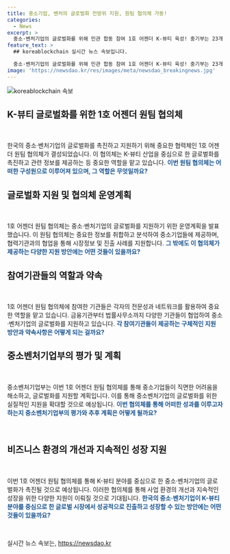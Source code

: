 ```yaml
---
title: 중소기업, 벤처의 글로벌화 전방위 지원, 원팀 협의체 가동!
categories:
  - News
excerpt: >
  중소·벤처기업의 글로벌화를 위해 민관 합동 참여 1호 어젠더 K-뷰티 육성! 중기부는 23개 기관이 참여한 중소·벤처기업 글로벌화 지원 원팀 협의체 킥오프 회의를 개최했다. 협의체는 애로사항 발굴·해소, 정보 제공 기능을 중심으로 중소·벤처기업의 글로벌화를 지원하며, 해외 네트워크 정보 제공 및 애로해소 사례를 제공하는데 초점을 맞출 예정이다. 닻을 올린 협의체는 중소벤처기업의 글로벌 활동을 더욱 촉진시키는 계획을 세우고 있다.
feature_text: >
  ## koreablockchain 실시간 뉴스 속보입니다.

  중소·벤처기업의 글로벌화를 위해 민관 합동 참여 1호 어젠더 K-뷰티 육성! 중기부는 23개 기관이 참여한 중소·벤처기업 글로벌화 지원 원팀 협의체 킥오프 회의를 개최했다. 협의체는 애로사항 발굴·해소, 정보 제공 기능을 중심으로 중소·벤처기업의 글로벌화를 지원하며, 해외 네트워크 정보 제공 및 애로해소 사례를 제공하는데 초점을 맞출 예정이다. 닻을 올린 협의체는 중소벤처기업의 글로벌 활동을 더욱 촉진시키는 계획을 세우고 있다.
image: 'https://newsdao.kr/res/images/meta/newsdao_breakingnews.jpg'
---
```


<p><img src="https://newsdao.kr/res/images/meta/newsdao_breakingnews.jpg" alt="koreablockchain 속보" /></p>

<h2 data-ke-size="size26">K-뷰티 글로벌화를 위한 1호 어젠더 원팀 협의체</h2>

<p data-ke-size="size16">&nbsp;</p>

<p>한국의 중소·벤처기업의 글로벌화를 촉진하고 지원하기 위해 중요한 협력체인 1호 어젠더 원팀 협의체가 결성되었습니다. 이 협의체는 K-뷰티 산업을 중심으로 한 글로벌화를 촉진하고 관련 정보를 제공하는 등 중요한 역할을 맡고 있습니다. <b><span style="color: #1a5490;">이번 원팀 협의체는 어떠한 구성원으로 이루어져 있으며, 그 역할은 무엇일까요?</span></b></p>

<h2 data-ke-size="size26">글로벌화 지원 및 협의체 운영계획</h2>

<p data-ke-size="size16">&nbsp;</p>

<p>1호 어젠더 원팀 협의체는 중소·벤처기업의 글로벌화를 지원하기 위한 운영계획을 발표했습니다. 이 원팀 협의체는 중요한 정보를 취합하고 분석하여 중소기업들에 제공하며, 협력기관과의 협업을 통해 시장정보 및 진출 사례를 지원합니다. <b><span style="color: #1a5490;">그 밖에도 이 협의체가 제공하는 다양한 지원 방안에는 어떤 것들이 있을까요?</span></b></p>

<h2 data-ke-size="size26">참여기관들의 역할과 약속</h2>

<p data-ke-size="size16">&nbsp;</p>

<p>1호 어젠더 원팀 협의체에 참여한 기관들은 각자의 전문성과 네트워크를 활용하여 중요한 역할을 맡고 있습니다. 금융기관부터 법률사무소까지 다양한 기관들이 협업하여 중소·벤처기업의 글로벌화를 지원하고 있습니다. <b><span style="color: #1a5490;">각 참여기관들이 제공하는 구체적인 지원 방안과 약속사항은 어떻게 되는 걸까요?</span></b></p>

<h2 data-ke-size="size26">중소벤처기업부의 평가 및 계획</h2>

<p data-ke-size="size16">&nbsp;</p>

<p>중소벤처기업부는 이번 1호 어젠더 원팀 협의체를 통해 중소기업들이 직면한 어려움을 해소하고, 글로벌화를 지원할 계획입니다. 이를 통해 중소벤처기업의 글로벌화를 위한 실질적인 지원을 확대할 것으로 예상됩니다. <b><span style="color: #1a5490;">이번 협의체를 통해 어떠한 성과를 이루고자 하는지 중소벤처기업부의 평가와 추후 계획은 어떻게 될까요?</span></b></p>

<p data-ke-size="size16">&nbsp;</p>

<h2 data-ke-size="size26">비즈니스 환경의 개선과 지속적인 성장 지원</h2>

<p data-ke-size="size16">&nbsp;</p>

<p>이번 1호 어젠더 원팀 협의체를 통해 K-뷰티 분야를 중심으로 한 중소·벤처기업의 글로벌화가 촉진될 것으로 예상됩니다. 이러한 협의체를 통해 사업 환경의 개선과 지속적인 성장을 위한 다양한 지원이 이뤄질 것으로 기대됩니다. <b><span style="color: #1a5490;">한국의 중소·벤처기업이 K-뷰티 분야를 중심으로 한 글로벌 시장에서 성공적으로 진출하고 성장할 수 있는 방안에는 어떤 것들이 있을까요?</span></b></p>

<p data-ke-size="size16">&nbsp;</p>
실시간 뉴스 속보는, <a href="https://newsdao.kr" rel="dofollow">https://newsdao.kr</a>



